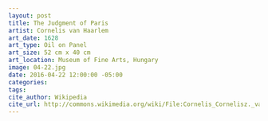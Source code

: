 ```yaml
---
layout: post
title: The Judgment of Paris
artist: Cornelis van Haarlem
art_date: 1628
art_type: Oil on Panel
art_size: 52 cm x 40 cm
art_location: Museum of Fine Arts, Hungary
image: 04-22.jpg
date: 2016-04-22 12:00:00 -05:00
categories:
tags:
cite_author: Wikipedia
cite_url: http://commons.wikimedia.org/wiki/File:Cornelis_Cornelisz._van_Haarlem_-_The_Judgment_of_Paris_-_WGA05252.jpg
---
```

